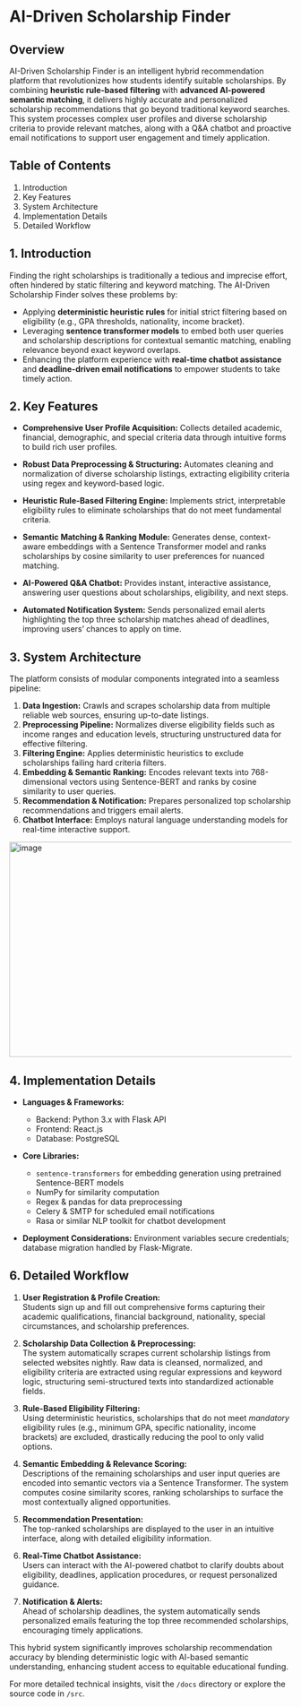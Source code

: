 # AI-Driven Scholarship Finder

## Overview  
AI-Driven Scholarship Finder is an intelligent hybrid recommendation platform that revolutionizes how students identify suitable scholarships. By combining **heuristic rule-based filtering** with **advanced AI-powered semantic matching**, it delivers highly accurate and personalized scholarship recommendations that go beyond traditional keyword searches. This system processes complex user profiles and diverse scholarship criteria to provide relevant matches, along with a Q&A chatbot and proactive email notifications to support user engagement and timely application.

## Table of Contents  
1. Introduction  
2. Key Features  
3. System Architecture  
4. Implementation Details  
5. Detailed Workflow

## 1. Introduction  
Finding the right scholarships is traditionally a tedious and imprecise effort, often hindered by static filtering and keyword matching. The AI-Driven Scholarship Finder solves these problems by:

- Applying **deterministic heuristic rules** for initial strict filtering based on eligibility (e.g., GPA thresholds, nationality, income bracket).  
- Leveraging **sentence transformer models** to embed both user queries and scholarship descriptions for contextual semantic matching, enabling relevance beyond exact keyword overlaps.  
- Enhancing the platform experience with **real-time chatbot assistance** and **deadline-driven email notifications** to empower students to take timely action.

## 2. Key Features  

- **Comprehensive User Profile Acquisition:** Collects detailed academic, financial, demographic, and special criteria data through intuitive forms to build rich user profiles.  

- **Robust Data Preprocessing & Structuring:** Automates cleaning and normalization of diverse scholarship listings, extracting eligibility criteria using regex and keyword-based logic.  

- **Heuristic Rule-Based Filtering Engine:** Implements strict, interpretable eligibility rules to eliminate scholarships that do not meet fundamental criteria.  

- **Semantic Matching & Ranking Module:** Generates dense, context-aware embeddings with a Sentence Transformer model and ranks scholarships by cosine similarity to user preferences for nuanced matching.  

- **AI-Powered Q&A Chatbot:** Provides instant, interactive assistance, answering user questions about scholarships, eligibility, and next steps.  

- **Automated Notification System:** Sends personalized email alerts highlighting the top three scholarship matches ahead of deadlines, improving users’ chances to apply on time.  

## 3. System Architecture  

The platform consists of modular components integrated into a seamless pipeline:

1. **Data Ingestion:** Crawls and scrapes scholarship data from multiple reliable web sources, ensuring up-to-date listings.  
2. **Preprocessing Pipeline:** Normalizes diverse eligibility fields such as income ranges and education levels, structuring unstructured data for effective filtering.  
3. **Filtering Engine:** Applies deterministic heuristics to exclude scholarships failing hard criteria filters.  
4. **Embedding & Semantic Ranking:** Encodes relevant texts into 768-dimensional vectors using Sentence-BERT and ranks by cosine similarity to user queries.  
5. **Recommendation & Notification:** Prepares personalized top scholarship recommendations and triggers email alerts.  
6. **Chatbot Interface:** Employs natural language understanding models for real-time interactive support.

<img width="617" height="384" alt="image" src="https://github.com/user-attachments/assets/dd3190e8-2c54-49f8-bdab-58440f00d3db" />


## 4. Implementation Details  

- **Languages & Frameworks:**  
  - Backend: Python 3.x with Flask API  
  - Frontend: React.js  
  - Database: PostgreSQL  

- **Core Libraries:**  
  - `sentence-transformers` for embedding generation using pretrained Sentence-BERT models  
  - NumPy for similarity computation  
  - Regex & pandas for data preprocessing  
  - Celery & SMTP for scheduled email notifications  
  - Rasa or similar NLP toolkit for chatbot development  

- **Deployment Considerations:** Environment variables secure credentials; database migration handled by Flask-Migrate.

## 6. Detailed Workflow

1. **User Registration & Profile Creation:**  
 Students sign up and fill out comprehensive forms capturing their academic qualifications, financial background, nationality, special circumstances, and scholarship preferences.

2. **Scholarship Data Collection & Preprocessing:**  
 The system automatically scrapes current scholarship listings from selected websites nightly. Raw data is cleansed, normalized, and eligibility criteria are extracted using regular expressions and keyword logic, structuring semi-structured texts into standardized actionable fields.

3. **Rule-Based Eligibility Filtering:**  
 Using deterministic heuristics, scholarships that do not meet *mandatory* eligibility rules (e.g., minimum GPA, specific nationality, income brackets) are excluded, drastically reducing the pool to only valid options.

4. **Semantic Embedding & Relevance Scoring:**  
 Descriptions of the remaining scholarships and user input queries are encoded into semantic vectors via a Sentence Transformer. The system computes cosine similarity scores, ranking scholarships to surface the most contextually aligned opportunities.

5. **Recommendation Presentation:**  
 The top-ranked scholarships are displayed to the user in an intuitive interface, along with detailed eligibility information.

6. **Real-Time Chatbot Assistance:**  
 Users can interact with the AI-powered chatbot to clarify doubts about eligibility, deadlines, application procedures, or request personalized guidance.

7. **Notification & Alerts:**  
 Ahead of scholarship deadlines, the system automatically sends personalized emails featuring the top three recommended scholarships, encouraging timely applications.

This hybrid system significantly improves scholarship recommendation accuracy by blending deterministic logic with AI-based semantic understanding, enhancing student access to equitable educational funding.

For more detailed technical insights, visit the `/docs` directory or explore the source code in `/src`.



